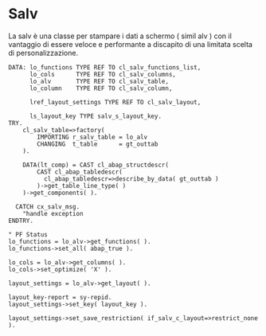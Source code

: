 <h1>Salv</h1>

La salv è una classe per stampare i dati a schermo ( simil alv ) con il vantaggio di essere veloce e performante a discapito di una limitata scelta di personalizzazione.

```abap
DATA: lo_functions TYPE REF TO cl_salv_functions_list,
      lo_cols      TYPE REF TO cl_salv_columns,
      lo_alv       TYPE REF TO cl_salv_table,
      lo_column    TYPE REF TO cl_salv_column,

      lref_layout_settings TYPE REF TO cl_salv_layout,

      ls_layout_key TYPE salv_s_layout_key.
TRY.
    cl_salv_table=>factory(
        IMPORTING r_salv_table = lo_alv
        CHANGING  t_table      = gt_outtab
    ).

    DATA(lt_comp) = CAST cl_abap_structdescr(
        CAST cl_abap_tabledescr(
          cl_abap_tabledescr=>describe_by_data( gt_outtab )
        )->get_table_line_type( )
    )->get_components( ).

  CATCH cx_salv_msg.
    "handle exception
ENDTRY.

" PF Status
lo_functions = lo_alv->get_functions( ).
lo_functions->set_all( abap_true ).

lo_cols = lo_alv->get_columns( ).
lo_cols->set_optimize( 'X' ).

layout_settings = lo_alv->get_layout( ).

layout_key-report = sy-repid.
layout_settings->set_key( layout_key ).

layout_settings->set_save_restriction( if_salv_c_layout=>restrict_none ).
```
